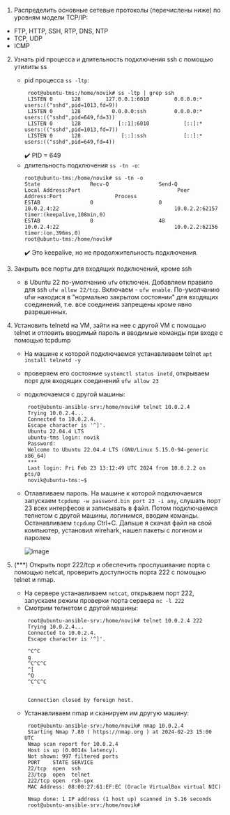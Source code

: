 1. Распределить основные сетевые протоколы (перечислены ниже) по уровням модели TCP/IP:
  - FTP, HTTP, SSH, RTP, DNS, NTP
  - TCP, UDP
  - ICMP
  
2. Узнать pid процесса и длительность подключения ssh с помощью утилиты ss
   - pid процесса `ss -ltp`:
     ```console
      root@ubuntu-tms:/home/novik# ss -ltp | grep ssh
      LISTEN 0      128        127.0.0.1:6010        0.0.0.0:*    users:(("sshd",pid=1013,fd=9))
      LISTEN 0      128          0.0.0.0:ssh         0.0.0.0:*    users:(("sshd",pid=649,fd=3))
      LISTEN 0      128            [::1]:6010           [::]:*    users:(("sshd",pid=1013,fd=7))
      LISTEN 0      128             [::]:ssh            [::]:*    users:(("sshd",pid=649,fd=4))
     ```
      :heavy_check_mark: PID = 649  
    - длительность подключения `ss -tn -o`:
      ```console
      root@ubuntu-tms:/home/novik# ss -tn -o
      State                Recv-Q                Send-Q                               Local Address:Port                               Peer Address:Port                 Process
      ESTAB                0                     0                                         10.0.2.4:22                                     10.0.2.2:62157                 timer:(keepalive,108min,0)
      ESTAB                0                     48                                        10.0.2.4:22                                     10.0.2.2:62156                 timer:(on,396ms,0)
      root@ubuntu-tms:/home/novik#

      ```
      :heavy_check_mark: Это keepalive, но не продолжительность подключения.
         
   
3. Закрыть все порты для входящих подключений, кроме ssh  
   - в Ubuntu 22 по-умолчанию `ufw` отключен. Добавляем правило для ssh `ufw allow 22/tcp`. Включаем - `ufw enable`. По-умолчанию  ufw находися в "нормально закрытом состоянии" для входящих соединений,
     т.е. все соединеия запрещены кроме явно разрешенных.  
     
4. Установить telnetd на VM, зайти на нее с другой VM с помощью telnet и отловить вводимый пароль и вводимые команды при входе c помощью tcpdump
   - На машине к которой подключаемся устанавливаем telnet `apt install telnetd -y`
   - проверяем его состояние `systemctl status inetd`, открываем порт для входящих соединений `ufw allow 23`
   - подключаемся с другой машины:
     ```console
      root@ubuntu-ansible-srv:/home/novik# telnet 10.0.2.4
      Trying 10.0.2.4...
      Connected to 10.0.2.4.
      Escape character is '^]'.
      Ubuntu 22.04.4 LTS
      ubuntu-tms login: novik
      Password:
      Welcome to Ubuntu 22.04.4 LTS (GNU/Linux 5.15.0-94-generic x86_64)
      ***
      Last login: Fri Feb 23 13:12:49 UTC 2024 from 10.0.2.2 on pts/0
      novik@ubuntu-tms:~$

     ```
   - Отлавливаем пароль. На машине к которой подключаемся запускаем `tcpdump -w password.bin port 23 -i any`, слушать порт 23 всех интерфесов и записывать в файл. Потом подключаемся
     телнетом с другой машины, логинимся, вводим команды. Останавливаем `tcpdump` Ctrl+C. Дальше я скачал файл на свой компьютер, установил wirehark, нашел пакеты с логином и паролем
    
      ![image](https://github.com/tms-dos21-onl/sergey-novik/assets/77771829/070b83a6-19d3-4de6-869c-2599f86a7617)
     
5. (***) Открыть порт 222/tcp и обеспечить прослушивание порта с помощью netcat, проверить доступность порта 222 с помощью telnet и nmap.
   - На сервере устанавливаем `netcat`, открываем порт 222, запускаем режим проверки порта сервера `nc -l 222`
   - Смотрим телнетом с другой машины:
     ```console
      root@ubuntu-ansible-srv:/home/novik# telnet 10.0.2.4 222
      Trying 10.0.2.4...
      Connected to 10.0.2.4.
      Escape character is '^]'.
      
      ^C^C
      q
      ^C^C^C
      ^[
      ^Q
      ^C^C^C
      
      
      Connection closed by foreign host.
     ```
   - Устанавливаем nmap и сканируем им другую машину:
     ```console
      root@ubuntu-ansible-srv:/home/novik# nmap 10.0.2.4
      Starting Nmap 7.80 ( https://nmap.org ) at 2024-02-23 15:00 UTC
      Nmap scan report for 10.0.2.4
      Host is up (0.0014s latency).
      Not shown: 997 filtered ports
      PORT    STATE SERVICE
      22/tcp  open  ssh
      23/tcp  open  telnet
      222/tcp open  rsh-spx
      MAC Address: 08:00:27:61:EF:EC (Oracle VirtualBox virtual NIC)
      
      Nmap done: 1 IP address (1 host up) scanned in 5.16 seconds
      root@ubuntu-ansible-srv:/home/novik#

     ```
   
   

